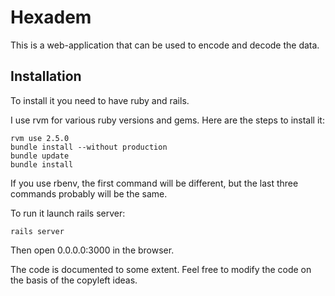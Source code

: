 # Hexadem

This is a web-application that can be used to encode and decode the data.

## Installation

To install it you need to have ruby and rails. 

I use rvm for various ruby versions and gems. Here are the steps to install it:

```
rvm use 2.5.0
bundle install --without production
bundle update
bundle install
```

If you use rbenv, the first command will be different, but the last three commands probably will be the same.

To run it launch rails server:
```
rails server
```
Then open 0.0.0.0:3000 in the browser. 


The code is documented to some extent. Feel free to modify the code on the basis of the copyleft ideas.